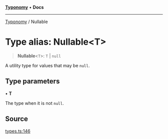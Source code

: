 [**Typonomy**](../README.md) • **Docs**

***

[Typonomy](../globals.md) / Nullable

# Type alias: Nullable\<T\>

> **Nullable**\<`T`\>: `T` \| `null`

A utility type for values that may be `null`.

## Type parameters

• **T**

The type when it is not `null`.

## Source

[types.ts:146](https://github.com/softcraft-development/typonomy/blob/bcea019d216cf7f686cf96fe07d66281dfcae070/src/types.ts#L146)
